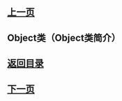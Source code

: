 ## [上一页](course73)

## Object类（Object类简介）


## [返回目录](https://wuchengcheng110120.github.io/learnJava)
## [下一页](course75)
